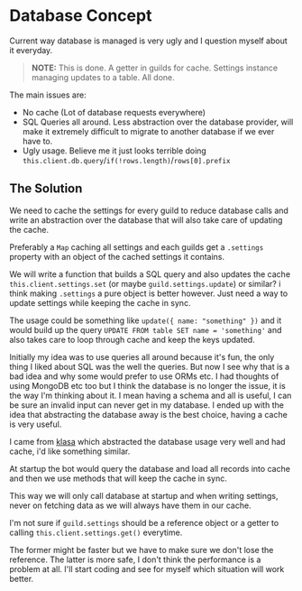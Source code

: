 # Database Concept
Current way database is managed is very ugly and I question myself about it everyday.

> **NOTE:** This is done. A getter in guilds for cache. Settings instance managing updates to a table. All done.

The main issues are:
- No cache (Lot of database requests everywhere)
- SQL Queries all around. Less abstraction over the database provider, will make it extremely difficult to migrate to another database if we ever have to.
- Ugly usage. Believe me it just looks terrible doing `this.client.db.query`/`if(!rows.length)`/`rows[0].prefix`

## The Solution
We need to cache the settings for every guild to reduce database calls and write an abstraction over the database that will also take care of updating the cache.

Preferably a `Map` caching all settings and each guilds get a `.settings` property with an object of the cached settings it contains.

We will write a function that builds a SQL query and also updates the cache `this.client.settings.set` (or maybe `guild.settings.update`) or similar? i think making `.settings` a pure object is better however. Just need a way to update settings while keeping the cache in sync.

The usage could be something like `update({ name: "something" })` and it would build up the query `UPDATE FROM table SET name = 'something'` and also takes care to loop through cache and keep the keys updated.

Initially my idea was to use queries all around because it's fun, the only thing I liked about SQL was the well the queries. But now I see why that is a bad idea and why some would prefer to use ORMs etc. I had thoughts of using MongoDB etc too but I think the database is no longer the issue, it is the way I'm thinking about it. I mean having a schema and all is useful, I can be sure an invalid input can never get in my database. I ended up with the idea that abstracting the database away is the best choice, having a cache is very useful.

I came from [klasa](https://github.com/dirigeants/klasa) which abstracted the database usage very well and had cache, i'd like something similar.

At startup the bot would query the database and load all records into cache and then we use methods that will keep the cache in sync.

This way we will only call database at startup and when writing settings, never on fetching data as we will always have them in our cache.

I'm not sure if `guild.settings` should be a reference object or a getter to calling `this.client.settings.get()` everytime.

The former might be faster but we have to make sure we don't lose the reference. The latter is more safe, I don't think the performance is a problem at all. I'll start coding and see for myself which situation will work better.
